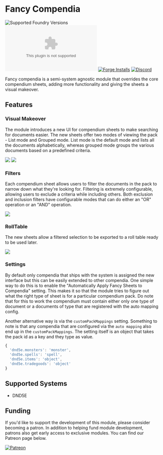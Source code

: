 # Fancy Compendia

![Supported Foundry Versions](https://img.shields.io/endpoint?url=https://foundryshields.com/version?url=https://github.com/ForgeMastermodules/fancy-compendia/releases/latest/download/system.json&color=blue)
![Latest Release Download Count](https://img.shields.io/github/downloads/ForgeMastermodules/fancy-compendia/latest/fancy-compendia.zip)
[![Forge Installs](https://img.shields.io/badge/dynamic/json?label=Forge%20Installs&query=package.installs&suffix=%25&url=https%3A%2F%2Fforge-vtt.com%2Fapi%2Fbazaar%2Fpackage%2Fa5e&colorB=brightgreen)](https://forge-vtt.com/bazaar#package=fancy-compendia)
[![Discord](https://img.shields.io/discord/957965481455788032?label=A5e%20Foundry%20Discord)](https://discord.gg/XtkZ6RkN9E)


Fancy compendia is a semi-system agnostic module that overrides the core compendium sheets, adding more functionality and giving the sheets a visual makeover.

## Features

### Visual Makeover
The module introduces a new UI for compendium sheets to make searching for documents easier. The new sheets offer two modes of viewing the pack - List mode and Grouped mode. List mode is the default mode and lists all the documents alphabetically, whereas grouped mode groups the various documents based on a predefined criteria.

<!-- Image of the two modes -->
![](/imgs/list-mode.png)
![](/imgs/grouped-mode.png)

### Filters
Each compendium sheet allows users to filter the documents in the pack to narrow down what they're looking for. Filtering is extremely configurable, allowing users to exclude a criteria while including others. Both exclusion and inclusion filters have configurable modes that can do either an "OR" operation or an "AND" operation.

![](/imgs/filter-view.png)

### RollTable
The new sheets allow a filtered selection to be exported to a roll table ready to be used later.

![](/imgs/rolltable-view.png)

### Settings
By default only compendia that ships with the system is assigned the new interface but this can be easily extended to other compendia. One simple way to do this is to enable the "Automatically Apply Fancy Sheets to Compendia" setting. This makes it so that the module tries to figure out what the right type of sheet is for a particular compendium pack. Do note that for this to work the compendium must contain either only one type of document or a documents of type that are registered with the auto mapping config.

Another alternative way is via the `customPackMappings` setting. Something to note is that any compendia that are configured via the `auto mapping` also end up in the `customPackMappings`. The setting itself is an object that takes the pack id as a key and they type as value.

```js
{
  'dnd5e.monsters': 'monster',
  'dnd5e.spells': 'spell',
  'dnd5e.items': 'object',
  'dnd5e.tradegoods': 'object'
}
```

## Supported Systems
- DND5E

## Funding
If you'd like to support the development of this module, please consider becoming a patron. In addition to helping fund module development, patrons also get early access to exclusive modules. You can find our Patreon page below.

[![Patreon](https://img.shields.io/endpoint.svg?url=https%3A%2F%2Fshieldsio-patreon.vercel.app%2Fapi%3Fusername%3DForgemasterModules%26type%3Dpatrons&style=for-the-badge)](https://patreon.com/ForgemasterModules)
